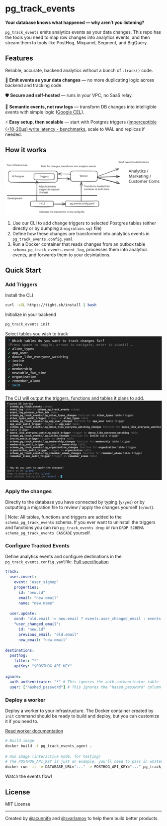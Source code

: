 # pg_track_events

**Your database knows what happened — why aren’t you listening?**

`pg_track_events` emits analytics events as your data changes. This repo has the tools you need to map row changes into analytics events, and then stream them to tools like PostHog, Mixpanel, Segment, and BigQuery.

## Features

Reliable, accurate, backend analytics without a bunch of `.track()` code.

🔄 **Emit events as your data changes** — no more duplicating logic across backend and tracking code.

🛡️ **Secure and self-hosted** — runs in your VPC, no SaaS relay.

🧠 **Semantic events, not raw logs** — transform DB changes into intelligible events with simple logic ([Google CEL](https://cel.dev/)).

⚡️ **Easy setup, then scalable** — start with Postgres triggers ([imperceptible (+10-20µs) write latency - benchmarks](https://github.com/tight-eng/pg_track_events/tree/main/benchmarks), scale to WAL and replicas if needed.

## How it works

![alt](https://raw.githubusercontent.com/tight-eng/pg_track_events/refs/heads/main/docs/public/diagram.svg)

1. Use our CLI to add change triggers to selected Postgres tables (either directly or by dumping a `migration.sql` file)
1. Define how these changes are transformed into analytics events in `pg_track_events.config.yaml`
1. Run a Docker container that reads changes from an outbox table `schema_pg_track_events.event_log`, processes them into analytics events, and forwards them to your desintations.

## Quick Start

### Add Triggers

Install the CLI

```bash
curl -sSL https://tight.sh/install | bash
```

Initialize in your backend

```bash
pg_track_events init
```

Select tables you wish to track
![alt](https://raw.githubusercontent.com/tight-eng/pg_track_events/refs/heads/main/docs/public/table-choices-with-selections.jpg?raw=true)

The CLI will output the triggers, functions and tables it plans to add.
![alt](https://raw.githubusercontent.com/tight-eng/pg_track_events/refs/heads/main/docs/public/planned-queries.jpg?raw=true)

### Apply the changes

Directly to the database you have connected by typing (`y/yes`) or by outputting a migration file to review / apply the changes yourself (`o/out`).

| Note: All tables, functions and triggers are added to the `schema_pg_track_events` schema. If you ever want to uninstall the triggers and functions you can run `pg_track_events drop` or run `DROP SCHEMA schema_pg_track_events CASCADE` yourself.

### Configure Tracked Events

Define analytics events and configure destinations in the `pg_track_events.config.yaml`file. [Full specification](https://tight.sh/docs/defining-events)

```yaml title="pg_track_events.config.yaml"
track:
  user.insert:
    event: "user_signup"
    properties:
      id: "new.id"
      email: "new.email"
      name: "new.name"

  user.update:
    cond: "old.email != new.email ? events.user_changed_email : events.user_updated"
    "user_changed_email":
      id: "new.id"
      previous_email: "old.email"
      new_email: "new.email"

destinations:
  posthog:
    filter: "*"
    apiKey: "$POSTHOG_API_KEY"

ignore:
  auth_authenticator: "*" # This ignores the auth_authenticator table
  user: ["hashed_password"] # This ignores the "hased_password" column
```

### Deploy a worker

Deploy a worker to your infrastructure. The Docker container created by `init` command should be ready to build and deploy, but you can customize it if you need to.

[Read worker documentation](https://tight.sh/docs/deploying-worker)

```bash
# Build image
docker build -t pg_track_events_agent .

# Run image (interactive mode, for testing)
# The POSTHOG_API_KEY is just an example, you'll need to pass in whatever env vars you're referencing from your pg_track_events.config.yaml file
docker run -it -e DATABASE_URL="..." -e POSTHOG_API_KEY="..." pg_track_events_agent
```

Watch the events flow!

## License

MIT License

---

Created by [@acunnife](https://github.com/acunniffe) and [@svarlamov](https://github.com/svarlamov) to help them build better products.
